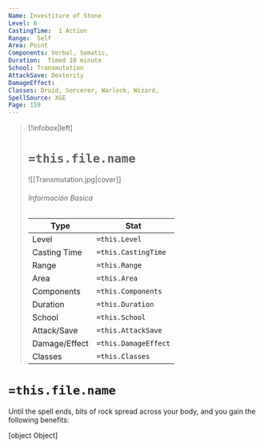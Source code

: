 ```yaml
---
Name: Investiture of Stone
Level: 6
CastingTime:  1 Action 
Range:  Self
Area: Point
Components: Verbal, Somatic, 
Duration:  Timed 10 minute
School: Transmutation
AttackSave: Dexterity
DamageEffect: 
Classes: Druid, Sorcerer, Warlock, Wizard, 
SpellSource: XGE
Page: 159
---
```


>[!infobox|left]
># `=this.file.name`
>![[Transmutation.jpg|cover]]
> ###### Información Basica
> Type |  Stat |
> ---|---|
> Level | `=this.Level` |
> Casting Time | `=this.CastingTime` |
> Range | `=this.Range` |
> Area | `=this.Area` |
> Components | `=this.Components` |
> Duration | `=this.Duration` |
> School | `=this.School` |
> Attack/Save | `=this.AttackSave` |
> Damage/Effect | `=this.DamageEffect` |
> Classes | `=this.Classes` |

# `=this.file.name`
Until the spell ends, bits of rock spread across your body, and you gain the following benefits:

[object Object]



 


 


